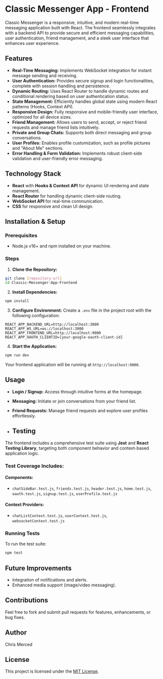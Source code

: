 # Classic Messenger App - Frontend

Classic Messenger is a responsive, intuitive, and modern real-time messaging application built with React. The frontend seamlessly integrates with a backend API to provide secure and efficient messaging capabilities, user authentication, friend management, and a sleek user interface that enhances user experience.

## Features

* **Real-Time Messaging:** Implements WebSocket integration for instant message sending and receiving.
* **User Authentication:** Provides secure signup and login functionalities, complete with session handling and persistence.
* **Dynamic Routing:** Uses React Router to handle dynamic routes and conditional rendering based on user authentication status.
* **State Management:** Efficiently handles global state using modern React patterns (Hooks, Context API).
* **Responsive Design:** Fully responsive and mobile-friendly user interface, optimized for all device sizes.
* **Friend Management:** Allows users to send, accept, or reject friend requests and manage friend lists intuitively.
* **Private and Group Chats:** Supports both direct messaging and group conversations.
* **User Profiles:** Enables profile customization, such as profile pictures and "About Me" sections.
* **Error Handling & Form Validation:** Implements robust client-side validation and user-friendly error messaging.

## Technology Stack

* **React** with **Hooks & Context API** for dynamic UI rendering and state management.
* **React Router** for handling dynamic client-side routing.
* **WebSocket API** for real-time communication.
* **CSS** for responsive and clean UI design.

## Installation & Setup

### Prerequisites

* Node.js v16+ and npm installed on your machine.

### Steps

1. **Clone the Repository:**

```bash
git clone [repository-url]
cd Classic-Messenger-App-Frontend
```

2. **Install Dependencies:**

```bash
npm install
```

3. **Configure Environment:** Create a `.env` file in the project root with the following configuration:

```env
REACT_APP_BACKEND_URL=http://localhost:3000
REACT_APP_WS_URL=ws://localhost:3000
REACT_APP_FRONTEND_URL=http://localhost:9000
REACT_APP_OAUTH_CLIENTID=[your-google-oauth-client-id]
```

4. **Start the Application:**

```bash
npm run dev
```

Your frontend application will be running at `http://localhost:9000`.

## Usage

* **Login / Signup:** Access through intuitive forms at the homepage.
* **Messaging:** Initiate or join conversations from your friend list.
* **Friend Requests:** Manage friend requests and explore user profiles effortlessly.

* ## Testing

The frontend includes a comprehensive test suite using **Jest** and  **React Testing Library**, targeting both component behavior and context-based application logic.

### Test Coverage Includes:
#### Components:
- `chatSideBar.test.js`, `friends.test.js`, `header.test.js`, `home.test.js`, `oauth.test.js`, `signup.test.js`, `userProfile.test.js`

#### Context Providers:
- `chatListContext.test.js`, `userContext.test.js`, `websocketContext.test.js`

### Running Tests

To run the test suite:

```bash
npm test
```

## Future Improvements

* Integration of notifications and alerts.
* Enhanced media support (image/video messaging).

## Contributions

Feel free to fork and submit pull requests for features, enhancements, or bug fixes.

## Author

Chris Merced

## License

This project is licensed under the [MIT License](https://opensource.org/licenses/MIT).
